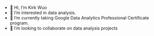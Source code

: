 - 👋 Hi, I’m Kirk Wuo
- 👀 I’m interested in data analysis. 
- 🌱 I’m currently taking Google Data Analytics Professional Certificate program.
- 💞️ I’m looking to collaborate on data analysis projects

<!---
kirkovski/kirkovski is a ✨ special ✨ repository because its `README.md` (this file) appears on your GitHub profile.
You can click the Preview link to take a look at your changes.
--->
